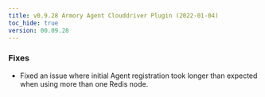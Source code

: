 ```yaml
---
title: v0.9.28 Armory Agent Clouddriver Plugin (2022-01-04)
toc_hide: true
version: 00.09.28
---
```


### Fixes

* Fixed an issue where initial Agent registration took longer than expected when using more than one Redis node.
